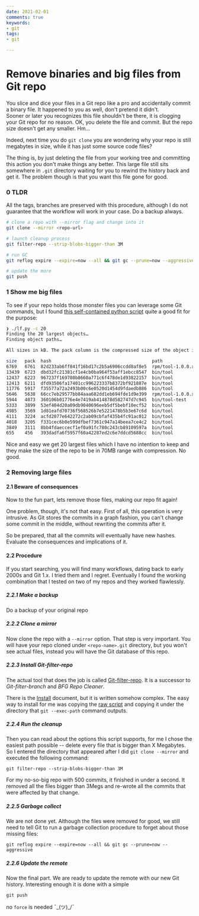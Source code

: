 ```yaml
---
date: 2021-02-01
comments: true
keywords:
- git
tags:
- git

---
```

# Remove binaries and big files from Git repo

You slice and dice your files in a Git repo like a pro and accidentally commit a binary file. It happened to you as well, don't pretend it didn't.  
Sooner or later you recognizes this file shouldn't be there, it is clogging your Git repo for no reason. OK, you delete the file and commit. But the repo size doesn't get any smaller. Hm...
<!-- more -->

Indeed, next time you do `git clone` you are wondering why your repo is still megabytes in size, while it has just some source code files?

The thing is, by just deleting the file from your working tree and committing this action you don't make things any better. This large file still sits somewhere in `.git` directory waiting for you to rewind the history back and get it. The problem though is that you want this file gone for good.

### 0 TLDR

All the tags, branches are preserved with this procedure, although I do not guarantee that the workflow will work in your case. Do a backup always.

```bash
# clone a repo with --mirror flag and change into it
git clone --mirror <repo-url>

# launch cleanup process
git filter-repo --strip-blobs-bigger-than 3M

# run GC
git reflog expire --expire=now --all && git gc --prune=now --aggressive

# update the more
git push
```

### 1 Show me big files

To see if your repo holds those monster files you can leverage some Git commands, but I found [this self-contained python script](https://gist.github.com/malcolmgreaves/39e33e9b161916cb92ae0fdcfea91d64) quite a good fit for the purpose:

```bash
❯ ./lf.py -c 20
Finding the 20 largest objects…
Finding object paths…

All sizes in kB. The pack column is the compressed size of the object inside the pack file.

size   pack  hash                                      path
6769   6761  82d233ab6ff841f16bd17c2b5a6906ccdd8af8e5  rpm/tool-1.0.0.x86_64.rpm
13439  6723  dbd32fc21381cf1e4cb0ba964f53aff1ebcc8547  bin/tool
12437  6223  967237f169780b8660a771c6f478de1d93822157  bin/tool
12413  6211  dfd93506fa17401cc996223337b8372bf921887e  bin/tool
11776  5917  f35577a72a2493b00c6e0520d1454d9fdaedb886  bin/tool
5646   5638  66cc7eb29577bb84aaa682dd1eb694fde1d9e399  rpm/tool-1.0.0.x86_64.rpm
5944   4073  360106b01776e4e7419ab414878d582747d7c945  bin/tool-test
5333   3899  53ef404d20a09db9040696eeb5df5bebf10ecf52  bin/tool
4985   3569  1d81eafd70736f568526b7e5221478b5b3e67c6d  bin/tool
4111   3224  acfd2077e642272c2ab09cbfaf435b4fc91ac012  bin/tool
4018   3205  f331cec6b0e599dfbef7361c947a14beea7ce4c2  bin/tool
3849   3111  8bb4fdaeccecf1ef0a91fc780c243cb89109597a  bin/tool
655    456   393dadfa6f5957f60a42287ed2c6e7ddcd5688cc  bin/tool
```

Nice and easy we get 20 largest files which I have no intention to keep and they make the size of the repo to be in 70MB range with compression. No good.

### 2 Removing large files

#### 2.1 Beware of consequences

Now to the fun part, lets remove those files, making our repo fit again!

One problem, though, it's not that easy. First of all, this operation is very intrusive. As Git stores the commits in a graph fashion, you can't change some commit in the middle, without rewriting the commits after it.

So be prepared, that all the commits will eventually have new hashes. Evaluate the consequences and implications of it.

#### 2.2 Procedure

If you start searching, you will find many workflows, dating back to early 2000s and Git 1.x. I tried them and I regret.
Eventually I found the working combination that I tested on two of my repos and they worked flawlessly.

##### 2.2.1 Make a backup

Do a backup of your original repo

##### 2.2.2 Clone a mirror

Now clone the repo with a `--mirror` option. That step is very important. You will have your repo cloned under `<repo-name>.git` directory, but you won't see actual files, instead you will have the Git database of this repo.

##### 2.2.3 Install Git-filter-repo

The actual tool that does the job is called [Git-filter-repo](https://github.com/newren/git-filter-repo). It is a successor to *Git-filter-branch* and *BFG Repo Cleaner*.

There is the [Install](https://github.com/newren/git-filter-repo/blob/main/INSTALL.md) document, but it is written somehow complex. The easy way to install for me was copying the [raw script](https://github.com/newren/git-filter-repo/blob/main/git-filter-repo) and copying it under the directory that `git --exec-path` command outputs.

##### 2.2.4 Run the cleanup

Then you can read about the options this script supports, for me I chose the easiest path possible -- delete every file that is bigger than X Megabytes. So I entered the directory that appeared after I did `git clone --mirror` and executed the following command:

```
git filter-repo --strip-blobs-bigger-than 3M
```

For my no-so-big repo with 500 commits, it finished in under a second. It removed all the files bigger than 3Megs and re-wrote all the commits that were affected by that change.

##### 2.2.5 Garbage collect

We are not done yet. Although the files were removed for good, we still need to tell Git to run a garbage collection procedure to forget about those missing files:

```
git reflog expire --expire=now --all && git gc --prune=now --aggressive
```

##### 2.2.6 Update the remote

Now the final part. We are ready to update the remote with our new Git history. Interesting enough it is done with a simple

```
git push
```

no `force` is needed ¯\_(ツ)_/¯
